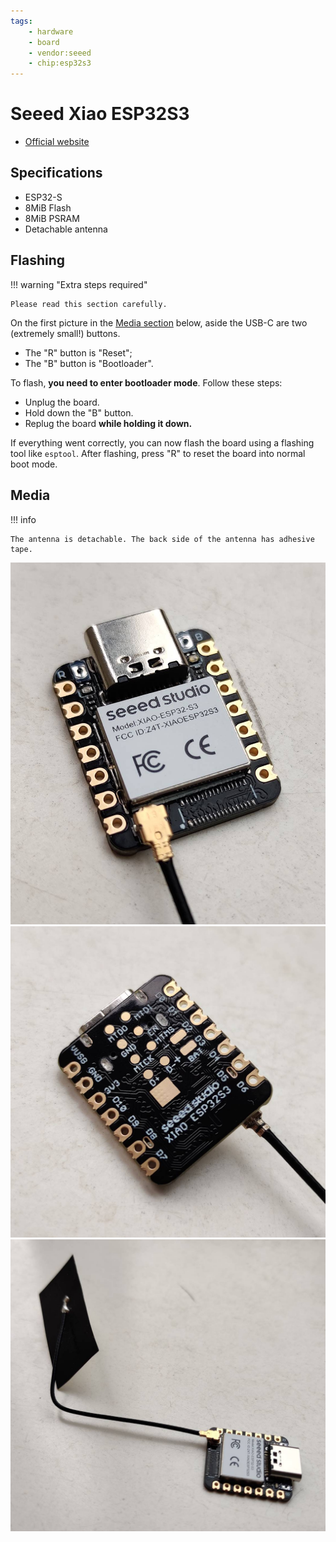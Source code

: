 ```yaml
---
tags:
    - hardware
    - board
    - vendor:seeed
    - chip:esp32s3
---
```


# Seeed Xiao ESP32S3

- [Official website](https://www.seeedstudio.com/XIAO-ESP32S3-p-5627.html)

## Specifications

- ESP32-S
- 8MiB Flash
- 8MiB PSRAM
- Detachable antenna

## Flashing

!!! warning "Extra steps required"

    Please read this section carefully.

On the first picture in the [Media section](#media) below, aside the USB-C are two (extremely small!) buttons.

- The "R" button is "Reset";
- The "B" button is "Bootloader".

To flash, **you need to enter bootloader mode**. Follow these steps:

- Unplug the board.
- Hold down the "B" button.
- Replug the board **while holding it down.**

If everything went correctly, you can now flash the board using a flashing tool like `esptool`. After flashing, press "R" to reset the board into normal boot mode.

## Media

!!! info

    The antenna is detachable. The back side of the antenna has adhesive tape.

![Seeed Xiao ESP32S3 - Front](../../../static/boards/seeed-xiao-esp32s3/1.jpg)
![Seeed Xiao ESP32S3 - Back](../../../static/boards/seeed-xiao-esp32s3/2.jpg)
![Seeed Xiao ESP32S3 - Front with antenna](../../../static/boards/seeed-xiao-esp32s3/3.jpg)